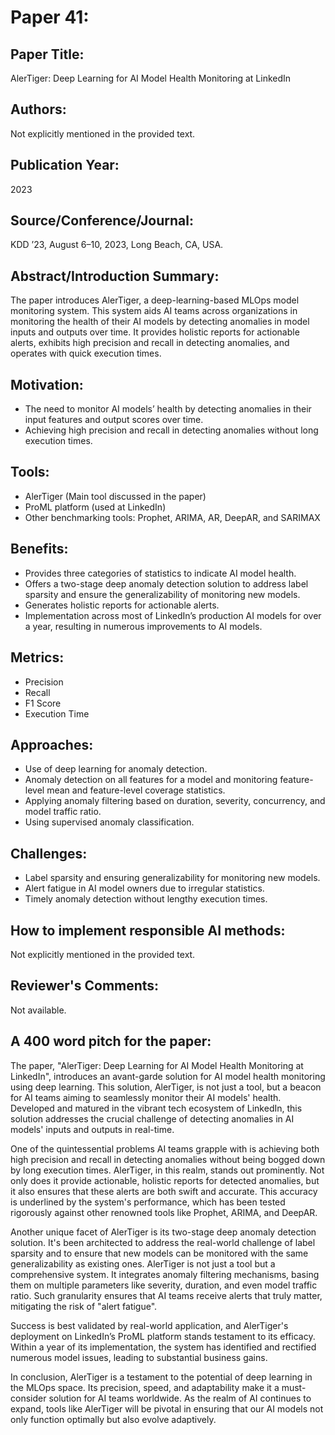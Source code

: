 # Paper 41:

## Paper Title:
AlerTiger: Deep Learning for AI Model Health Monitoring at LinkedIn

## Authors:
Not explicitly mentioned in the provided text.

## Publication Year: 
2023

## Source/Conference/Journal: 
KDD ’23, August 6–10, 2023, Long Beach, CA, USA.

## Abstract/Introduction Summary:
The paper introduces AlerTiger, a deep-learning-based MLOps model monitoring system. This system aids AI teams across organizations in monitoring the health of their AI models by detecting anomalies in model inputs and outputs over time. It provides holistic reports for actionable alerts, exhibits high precision and recall in detecting anomalies, and operates with quick execution times.

## Motivation:
- The need to monitor AI models’ health by detecting anomalies in their input features and output scores over time.
- Achieving high precision and recall in detecting anomalies without long execution times.
  
## Tools:
- AlerTiger (Main tool discussed in the paper)
- ProML platform (used at LinkedIn)
- Other benchmarking tools: Prophet, ARIMA, AR, DeepAR, and SARIMAX

## Benefits:
- Provides three categories of statistics to indicate AI model health.
- Offers a two-stage deep anomaly detection solution to address label sparsity and ensure the generalizability of monitoring new models.
- Generates holistic reports for actionable alerts.
- Implementation across most of LinkedIn’s production AI models for over a year, resulting in numerous improvements to AI models.

## Metrics:
- Precision
- Recall
- F1 Score
- Execution Time

## Approaches:
- Use of deep learning for anomaly detection.
- Anomaly detection on all features for a model and monitoring feature-level mean and feature-level coverage statistics.
- Applying anomaly filtering based on duration, severity, concurrency, and model traffic ratio.
- Using supervised anomaly classification.

## Challenges:
- Label sparsity and ensuring generalizability for monitoring new models.
- Alert fatigue in AI model owners due to irregular statistics.
- Timely anomaly detection without lengthy execution times.

## How to implement responsible AI methods:
Not explicitly mentioned in the provided text.

## Reviewer's Comments:
Not available.

## A 400 word pitch for the paper:
The paper, "AlerTiger: Deep Learning for AI Model Health Monitoring at LinkedIn", introduces an avant-garde solution for AI model health monitoring using deep learning. This solution, AlerTiger, is not just a tool, but a beacon for AI teams aiming to seamlessly monitor their AI models' health. Developed and matured in the vibrant tech ecosystem of LinkedIn, this solution addresses the crucial challenge of detecting anomalies in AI models' inputs and outputs in real-time.

One of the quintessential problems AI teams grapple with is achieving both high precision and recall in detecting anomalies without being bogged down by long execution times. AlerTiger, in this realm, stands out prominently. Not only does it provide actionable, holistic reports for detected anomalies, but it also ensures that these alerts are both swift and accurate. This accuracy is underlined by the system's performance, which has been tested rigorously against other renowned tools like Prophet, ARIMA, and DeepAR.

Another unique facet of AlerTiger is its two-stage deep anomaly detection solution. It's been architected to address the real-world challenge of label sparsity and to ensure that new models can be monitored with the same generalizability as existing ones. AlerTiger is not just a tool but a comprehensive system. It integrates anomaly filtering mechanisms, basing them on multiple parameters like severity, duration, and even model traffic ratio. Such granularity ensures that AI teams receive alerts that truly matter, mitigating the risk of "alert fatigue".

Success is best validated by real-world application, and AlerTiger's deployment on LinkedIn’s ProML platform stands testament to its efficacy. Within a year of its implementation, the system has identified and rectified numerous model issues, leading to substantial business gains.

In conclusion, AlerTiger is a testament to the potential of deep learning in the MLOps space. Its precision, speed, and adaptability make it a must-consider solution for AI teams worldwide. As the realm of AI continues to expand, tools like AlerTiger will be pivotal in ensuring that our AI models not only function optimally but also evolve adaptively.
